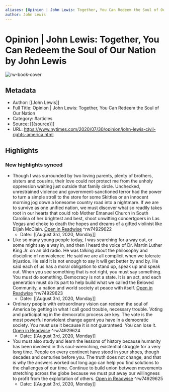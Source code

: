 ```yaml
---
aliases: [Opinion | John Lewis: Together, You Can Redeem the Soul of Our Nation, Opinion | John Lewis: Together, You Can Redeem the Soul of Our Nation]
author: John Lewis
---
```

# Opinion | John Lewis: Together, You Can Redeem the Soul of Our Nation by John Lewis

![rw-book-cover](https://readwise-assets.s3.amazonaws.com/static/images/article0.00998d930354.png)

## Metadata
- Author: [[John Lewis]]
- Full Title: Opinion | John Lewis: Together, You Can Redeem the Soul of Our Nation
- Category: #articles
- Source: [[{source}]]
- URL: https://www.nytimes.com/2020/07/30/opinion/john-lewis-civil-rights-america.html

## Highlights
### New highlights synced
- Though I was surrounded by two loving parents, plenty of brothers, sisters and cousins, their love could not protect me from the unholy oppression waiting just outside that family circle. Unchecked, unrestrained violence and government-sanctioned terror had the power to turn a simple stroll to the store for some Skittles or an innocent morning jog down a lonesome country road into a nightmare. If we are to survive as one unified nation, we must discover what so readily takes root in our hearts that could rob Mother Emanuel Church in South Carolina of her brightest and best, shoot unwitting concertgoers in Las Vegas and choke to death the hopes and dreams of a gifted violinist like Elijah McClain. [Open in Readwise](https://readwise.io/open/74929622) ^rw74929622
    - Date:: [[August 3rd, 2020, Monday]]
- Like so many young people today, I was searching for a way out, or some might say a way in, and then I heard the voice of Dr. Martin Luther King Jr. on an old radio. He was talking about the philosophy and discipline of nonviolence. He said we are all complicit when we tolerate injustice. He said it is not enough to say it will get better by and by. He said each of us has a moral obligation to stand up, speak up and speak out. When you see something that is not right, you must say something. You must do something. Democracy is not a state. It is an act, and each generation must do its part to help build what we called the Beloved Community, a nation and world society at peace with itself. [Open in Readwise](https://readwise.io/open/74929623) ^rw74929623
    - Date:: [[August 3rd, 2020, Monday]]
- Ordinary people with extraordinary vision can redeem the soul of America by getting in what I call good trouble, necessary trouble. Voting and participating in the democratic process are key. The vote is the most powerful nonviolent change agent you have in a democratic society. You must use it because it is not guaranteed. You can lose it. [Open in Readwise](https://readwise.io/open/74929624) ^rw74929624
    - Date:: [[August 3rd, 2020, Monday]]
- You must also study and learn the lessons of history because humanity has been involved in this soul-wrenching, existential struggle for a very long time. People on every continent have stood in your shoes, though decades and centuries before you. The truth does not change, and that is why the answers worked out long ago can help you find solutions to the challenges of our time. Continue to build union between movements stretching across the globe because we must put away our willingness to profit from the exploitation of others. [Open in Readwise](https://readwise.io/open/74929625) ^rw74929625
    - Date:: [[August 3rd, 2020, Monday]]
